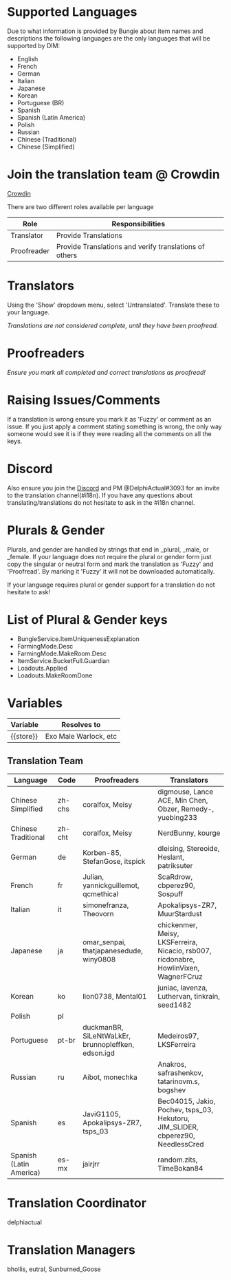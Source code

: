 # Supported Languages
Due to what information is provided by Bungie about item names and descriptions the following languages are the only languages that will be supported by DIM:
  - English
  - French
  - German
  - Italian
  - Japanese
  - Korean
  - Portuguese (BR)
  - Spanish
  - Spanish (Latin America)
  - Polish
  - Russian
  - Chinese (Traditional)
  - Chinese (Simplified)

# Join the translation team @ Crowdin
 [Crowdin](https://crowdin.com/project/destiny-item-manager/invite?d=65a5l46565176393s2a3p403a3u22323e46383232393h4k4r443o4h3d4c333t2a3j4f453f4f3o4u643g393b343n4)

There are two different roles available per language

| Role | Responsibilities |
|------|------------------|
| Translator | Provide Translations |
| Proofreader | Provide Translations and verify translations of others |

# Translators
Using the 'Show' dropdown menu, select 'Untranslated'.
Translate these to your language.

*Translations are not considered complete, until they have been proofread.*

# Proofreaders
*Ensure you mark all completed and correct translations as proofread!*

# Raising Issues/Comments
If a translation is wrong ensure you mark it as 'Fuzzy' or comment as an issue.
If you just apply a comment stating something is wrong, the only way someone would see it is if they were reading all the comments on all the keys.

# Discord
Also ensure you join the [Discord](https://discord.gg/NV2YeC8) and PM @DelphiActual#3093 for an invite to the translation channel(#i18n). If you have any questions about translating/translations do not hesitate to ask in the #i18n channel.

# Plurals & Gender
Plurals, and gender are handled by strings that end in _plural, _male, or _female. If your language does not require the plural or gender form just copy the singular or neutral form and mark the translation as 'Fuzzy' and 'Proofread'. By marking it 'Fuzzy' it will not be downloaded automatically.

If your language requires plural or gender support for a translation do not hesitate to ask!

# List of Plural & Gender keys
 - BungieService.ItemUniquenessExplanation
 - FarmingMode.Desc
 - FarmingMode.MakeRoom.Desc
 - ItemService.BucketFull.Guardian
 - Loadouts.Applied
 - Loadouts.MakeRoomDone

# Variables
| Variable  | Resolves to |
|-----------|-------------|
| {{store}} | Exo Male Warlock, etc |

## Translation Team
| Language | Code | Proofreaders | Translators |
|----------|------|--------------|-------------|
| Chinese Simplified | zh-chs | coralfox, Meisy | digmouse, Lance ACE, Min Chen, Obzer, Remedy-, yuebing233 |
| Chinese Traditional | zh-cht | coralfox, Meisy | NerdBunny,  kourge |
| German | de | Korben-85, StefanGose, itspick | dleising, Stereoide, Heslant, patriksuter |
| French | fr | Julian, yannickguillemot, qcmethical |  ScaRdrow, cbperez90, Sospuff |
| Italian | it | simonefranza, Theovorn | Apokalipsys-ZR7, MuurStardust |
| Japanese | ja | omar_senpai, thatjapanesedude, winy0808 | chickenmer, Meisy, LKSFerreira, Nicacio, rsb007, ricdonabre, HowlinVixen, WagnerFCruz |
| Korean | ko | lion0738, Mental01 | juniac, lavenza, Luthervan, tinkrain, seed1482 |
| Polish | pl |  | |
| Portuguese | pt-br | duckmanBR, SiLeNtWaLkEr, brunnopleffken, edson.igd | Medeiros97, LKSFerreira |
| Russian | ru | Aibot, monechka | Anakros, safrashenkov, tatarinovm.s, bogshev |
| Spanish | es | JaviG1105, Apokalipsys-ZR7, tsps_03 | Bec04015, Jakio, Pochev, tsps_03, Hekutoru, JIM_SLIDER, cbperez90, NeedlessCred |
| Spanish (Latin America) | es-mx | jairjrr | random.zits, TimeBokan84 |

# Translation Coordinator

delphiactual

# Translation Managers

bhollis, eutral, Sunburned_Goose